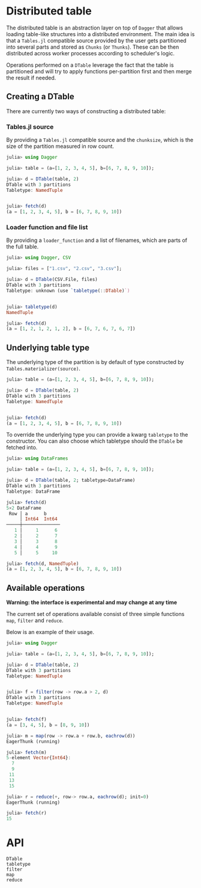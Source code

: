 # Distributed table

The distributed table is an abstraction layer on top of `Dagger` that allows
loading table-like structures into a distributed environment.
The main idea is that a `Tables.jl` compatible source provided by the user
gets partitioned into several parts and stored as `Chunks` (or `Thunks`).
These can be then distributed across worker processes according to scheduler's logic.

Operations performed on a `DTable` leverage the fact that the table is partitioned 
and will try to apply functions per-partition first and then merge the result if needed.

## Creating a DTable

There are currently two ways of constructing a distributed table:

### Tables.jl source

By providing a `Tables.jl` compatible source and the `chunksize`, which is the size of the partition measured in row count.

```julia
julia> using Dagger

julia> table = (a=[1, 2, 3, 4, 5], b=[6, 7, 8, 9, 10]);

julia> d = DTable(table, 2)
DTable with 3 partitions
Tabletype: NamedTuple


julia> fetch(d)
(a = [1, 2, 3, 4, 5], b = [6, 7, 8, 9, 10])
```

### Loader function and file list

By providing a `loader_function` and a list of filenames, which are parts of the full table.

```julia
julia> using Dagger, CSV

julia> files = ["1.csv", "2.csv", "3.csv"];

julia> d = DTable(CSV.File, files)
DTable with 3 partitions
Tabletype: unknown (use `tabletype(::DTable)`)


julia> tabletype(d)
NamedTuple

julia> fetch(d)
(a = [1, 2, 1, 2, 1, 2], b = [6, 7, 6, 7, 6, 7])
```

## Underlying table type

The underlying type of the partition is by default of type constructed by `Tables.materializer(source)`.

```julia
julia> table = (a=[1, 2, 3, 4, 5], b=[6, 7, 8, 9, 10]);

julia> d = DTable(table, 2)
DTable with 3 partitions
Tabletype: NamedTuple


julia> fetch(d)
(a = [1, 2, 3, 4, 5], b = [6, 7, 8, 9, 10])
```

To override the underlying type you can provide a kwarg `tabletype` to the constructor.
You can also choose which tabletype should the `DTable` be fetched into.

```julia
julia> using DataFrames

julia> table = (a=[1, 2, 3, 4, 5], b=[6, 7, 8, 9, 10]);

julia> d = DTable(table, 2; tabletype=DataFrame)
DTable with 3 partitions
Tabletype: DataFrame

julia> fetch(d)
5×2 DataFrame
 Row │ a      b     
     │ Int64  Int64 
─────┼──────────────
   1 │     1      6
   2 │     2      7
   3 │     3      8
   4 │     4      9
   5 │     5     10

julia> fetch(d, NamedTuple)
(a = [1, 2, 3, 4, 5], b = [6, 7, 8, 9, 10])
```

## Available operations

**Warning: the interface is experimental and may change at any time**

The current set of operations available consist of three simple functions `map`, `filter` and `reduce`.

Below is an example of their usage.

```julia
julia> using Dagger

julia> table = (a=[1, 2, 3, 4, 5], b=[6, 7, 8, 9, 10]);

julia> d = DTable(table, 2)
DTable with 3 partitions
Tabletype: NamedTuple


julia> f = filter(row -> row.a > 2, d)
DTable with 3 partitions
Tabletype: NamedTuple


julia> fetch(f)
(a = [3, 4, 5], b = [8, 9, 10])

julia> m = map(row -> row.a + row.b, eachrow(d))
EagerThunk (running)

julia> fetch(m)
5-element Vector{Int64}:
  7
  9
 11
 13
 15

julia> r = reduce(+, row-> row.a, eachrow(d); init=0)
EagerThunk (running)

julia> fetch(r)
15
```

# API

```@docs
DTable
tabletype
filter
map
reduce
```
